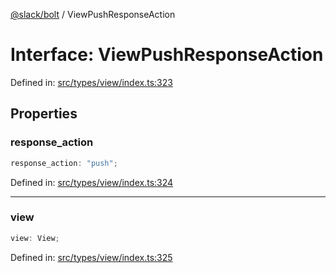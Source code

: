 [@slack/bolt](../index.md) / ViewPushResponseAction

# Interface: ViewPushResponseAction

Defined in: [src/types/view/index.ts:323](https://github.com/slackapi/bolt-js/blob/main/src/types/view/index.ts#L323)

## Properties

### response\_action

```ts
response_action: "push";
```

Defined in: [src/types/view/index.ts:324](https://github.com/slackapi/bolt-js/blob/main/src/types/view/index.ts#L324)

***

### view

```ts
view: View;
```

Defined in: [src/types/view/index.ts:325](https://github.com/slackapi/bolt-js/blob/main/src/types/view/index.ts#L325)
